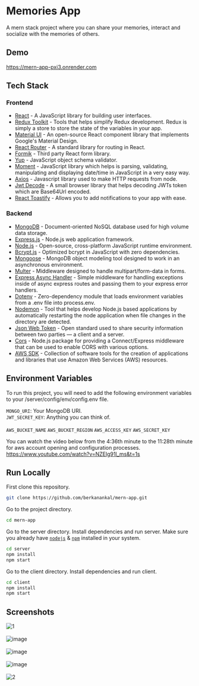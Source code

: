 # Memories App

A mern stack project where you can share your memories, interact and socialize with the memories of others.

## Demo

https://mern-app-pxi3.onrender.com

## Tech Stack
### Frontend
- [React](https://reactjs.org/) - A JavaScript library for building user interfaces.
- [Redux Toolkit](https://redux-toolkit.js.org/) - Tools that helps simplify Redux development. Redux is simply a store to store the state of the variables in your app.
- [Material UI](https://mui.com/) - An open-source React component library that implements Google's Material Design.
- [React Router](https://reactrouter.com/en/main) - A standard library for routing in React.
- [Formik](https://formik.org/) - Third party React form library.
- [Yup](https://www.npmjs.com/package/yup) - JavaScript object schema validator.
- [Moment](https://momentjs.com/) - JavaScript library which helps is parsing, validating, manipulating and displaying date/time in JavaScript in a very easy way.
- [Axios](https://axios-http.com/docs/intro) - Javascript library used to make HTTP requests from node.
- [Jwt Decode](https://www.npmjs.com/package/jwt-decode) - A small browser library that helps decoding JWTs token which are Base64Url encoded.
- [React Toastify](https://www.npmjs.com/package/react-toastify) - Allows you to add notifications to your app with ease.

### Backend
- [MongoDB](https://www.mongodb.com/home) - Document-oriented NoSQL database used for high volume data storage.
- [Express.js](https://expressjs.com/) - Node.js web application framework.
- [Node.js](https://nodejs.org/en/) - Open-source, cross-platform JavaScript runtime environment.
- [Bcrypt.js](https://www.npmjs.com/package/bcryptjs) - Optimized bcrypt in JavaScript with zero dependencies.
- [Mongoose](https://www.npmjs.com/package/mongoose) - MongoDB object modeling tool designed to work in an asynchronous environment.
- [Multer](https://www.npmjs.com/package/multer) - Middleware designed to handle multipart/form-data in forms.
- [Express Async Handler](https://www.npmjs.com/package/express-async-handler) - Simple middleware for handling exceptions inside of async express routes and passing them to your express error handlers.
- [Dotenv](https://www.npmjs.com/package/dotenv) - Zero-dependency module that loads environment variables from a .env file into process.env.
- [Nodemon](https://www.npmjs.com/package/nodemon) - Tool that helps develop Node.js based applications by automatically restarting the node application when file changes in the directory are detected.
- [Json Web Token](https://jwt.io/) - Open standard used to share security information between two parties — a client and a server.
- [Cors](https://www.npmjs.com/package/cors) - Node.js package for providing a Connect/Express middleware that can be used to enable CORS with various options.
- [AWS SDK](https://www.npmjs.com/package/aws-sdk) - Collection of software tools for the creation of applications and libraries that use Amazon Web Services (AWS) resources.

## Environment Variables

To run this project, you will need to add the following environment variables to your /server/config/env/config.env file.

`MONGO_URI`: Your MongoDB URI. <br>
`JWT_SECRET_KEY`: Anything you can think of. <br><br>
`AWS_BUCKET_NAME`
`AWS_BUCKET_REGION`
`AWS_ACCESS_KEY`
`AWS_SECRET_KEY`
<br>

You can watch the video below from the 4:36th minute to the 11:28th minute for aws account opening and configuration processes.
<br>
https://www.youtube.com/watch?v=NZElg91l_ms&t=1s

## Run Locally

First clone this repository.

```bash
git clone https://github.com/berkanankal/mern-app.git
```

Go to the project directory.

```bash
cd mern-app
```

Go to the server directory. Install dependencies and run server. Make sure you already have [`nodejs`](https://nodejs.org/en/) & [`npm`](https://www.npmjs.com/) installed in your system.

```bash
cd server
npm install
npm start
```


Go to the client directory. Install dependencies and run client.

```bash
cd client
npm install
npm start
```

## Screenshots

![1](https://user-images.githubusercontent.com/67144252/205496400-ecb3a877-07f8-4324-8d5a-989dd11bbaff.png)
<br>
<br>
![image](https://user-images.githubusercontent.com/67144252/205118117-82c67642-63ff-43c7-8dd5-17bac2b55406.png)
<br>
<br>
![image](https://user-images.githubusercontent.com/67144252/205118385-3bf364bc-dd20-47c6-8835-0ce9f6a9a78e.png)
<br>
<br>
![image](https://user-images.githubusercontent.com/67144252/205118450-e8ae9ea6-2255-4b37-b042-2eea3ffbb914.png)
<br>
<br>
![2](https://user-images.githubusercontent.com/67144252/205496405-5e85a7c8-3260-4d04-837a-276ae54117bf.png)






